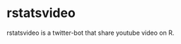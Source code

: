 
<!-- README.md is generated from README.Rmd. Please edit that file -->

# rstatsvideo

<!-- badges: start -->

<!-- badges: end -->

rstatsvideo is a twitter-bot that share youtube video on R.
